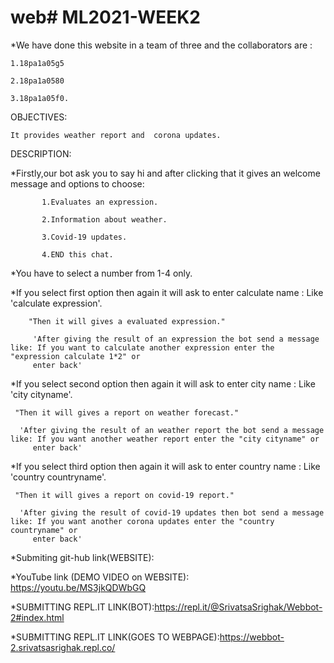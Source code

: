 # web# ML2021-WEEK2


*We have done this website in a team of three and the collaborators are :

    1.18pa1a05g5
   
    2.18pa1a0580
   
    3.18pa1a05f0.

 OBJECTIVES: 
 
    It provides weather report and  corona updates.
 
 DESCRIPTION:
 
   *Firstly,our bot ask you to say hi and after clicking that it gives an welcome message and options to choose:
   
           1.Evaluates an expression.
           
           2.Information about weather.
           
           3.Covid-19 updates.
           
           4.END this chat.
           
  *You have to select a number from 1-4 only.
  
   
  *If you select first option then again it will ask to enter calculate name : Like 'calculate expression'.
  
        "Then it will gives a evaluated expression."
     
         'After giving the result of an expression the bot send a message like: If you want to calculate another expression enter the "expression calculate 1*2" or
         enter back'
         
         
  *If you select second option then again it will ask to enter city name : Like 'city cityname'.
  
     "Then it will gives a report on weather forecast."
     
      'After giving the result of an weather report the bot send a message like: If you want another weather report enter the "city cityname" or
         enter back'
  
 
  *If you select third option then again it will ask to enter country name : Like 'country countryname'.
  
     "Then it will gives a report on covid-19 report."
     
      'After giving the result of covid-19 updates then bot send a message like: If you want another corona updates enter the "country countryname" or
         enter back' 
     
   
   

   *Submiting git-hub link(WEBSITE): 
      

   *YouTube link (DEMO VIDEO on WEBSITE): https://youtu.be/MS3jkQDWbGQ
   
   
   *SUBMITTING REPL.IT LINK(BOT):https://repl.it/@SrivatsaSrighak/Webbot-2#index.html
   
   *SUBMITTING REPL.IT LINK(GOES TO WEBPAGE):https://webbot-2.srivatsasrighak.repl.co/
   
   
  







         
